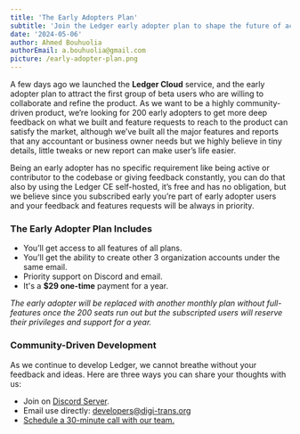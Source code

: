 ```yaml
---
title: 'The Early Adopters Plan'
subtitle: 'Join the Ledger early adopter plan to shape the future of accounting!'
date: '2024-05-06'
author: Ahmed Bouhuolia
authorEmail: a.bouhuolia@gmail.com
picture: /early-adopter-plan.png
---
```


A few days ago we launched the **Ledger Cloud** service, and the early adopter plan to attract the first group of beta users who are willing to collaborate and refine the product. As we want to be a highly community-driven product, we’re looking for 200 early adopters to get more deep feedback on what we built and feature requests to reach to the product can satisfy the market, although we’ve built all the major features and reports that any accountant or business owner needs but we highly believe in tiny details, little tweaks or new report can make user’s life easier.

Being an early adopter has no specific requirement like being active or contributor to the codebase or giving feedback constantly, you can do that also by using the Ledger CE self-hosted, it’s free and has no obligation, but we believe since you subscribed early you’re part of early adopter users and your feedback and features requests will be always in priority.

### The Early Adopter Plan Includes
- You’ll get access to all features of all plans.
- You’ll get the ability to create other 3 organization accounts under the same email.
- Priority support on Discord and email.
- It's a **$29 one-time** payment for a year.

*The early adopter will be replaced with another monthly plan without full-features once the 200 seats run out but the subscripted users will reserve their privileges and support for a year.*

### Community-Driven Development

As we continue to develop Ledger, we cannot breathe without your feedback and ideas. Here are three ways you can share your thoughts with us:

- Join on [Discord Server](https://discord.com/invite/c8nPBJafeb).
- Email use directly: [developers@digi-trans.org](mail:developers@digi-trans.org)
- [Schedule a 30-minute call with our team.](https://cal.com/ahmed-bouhuolia-ekk3ph/30min)
